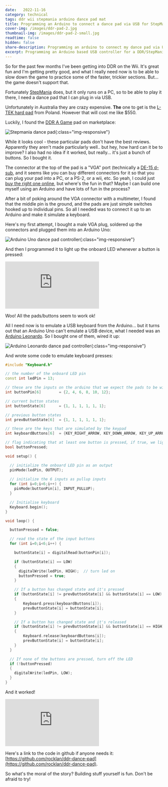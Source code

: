 ```yaml
---
date:   2022-11-16
category: technical
tags: ddr wii stepmania arduino dance pad mat
title: Programming an Arduino to connect a dance pad via USB for StepMania
cover-img: /images/ddr-pad-2.jpg
thumbnail-img: /images/ddr-pad-2-small.jpg
readtime: false
hidden: false
share-description: Programming an arduino to connect my dance pad via USB  controller for my DDR dance pad
excerpt: Programming an Arduino based USB controller for a DDR/StepMania dance pad. How hard can it be?
---
```


So for the past few months I've been getting into DDR on the Wii. It's great fun and I'm getting pretty good, and what I really need now is to be able to slow down the game to practice some of the faster, trickier sections. But... the game doesn't support that.

Fortunately [StepMania](https://www.stepmania.com/) does, but it only runs on a PC, so to be able to play it there, I need a dance pad that I can plug in via USB.

Unfortunately in Australia they are crazy expensive. **The** one to get is the [L-TEK hard pad](https://www.maty-taneczne.pl/shop/dance-mat-ltek-ex-pro-2/) from Poland. However that will cost me like $550. 

Luckily, I found the [DDR A Game](https://www.ddrgame.com/dance-dance-revolution-pc-energy-metal-stepmania.html) pad on marketplace:

![Stepmania dance pad](/images/ddr-pad-2.jpg){:class="img-responsive"}

While it looks cool - these particular pads don't have the best reviews. Apparently they aren't made particularly well.. but hey, how hard can it be to improve? I also had no idea if it worked, but really... it's just a bunch of buttons. So I bought it.

The connector at the top of the pad is a "VGA" port (technically a [DE-15 d-sub](https://en.wikipedia.org/wiki/D-subminiature), and it seems like you can buy different connectors for it so that you can plug your pad into a PC, or a PS-2, or a wii, etc. So yeah, I could just [buy the right one online](https://www.ddrgame.com/dance-dance-revolution-control-box-4-in-1-blue.html), but where's the fun in that? Maybe I can build one myself using an Arduino and have lots of fun in the process? 

After a bit of poking around the VGA connector with a multimeter, I found that the middle pin is the ground, and the pads are just simple switches hooked up to individual pins. So all I needed was to connect it up to an Arduino and make it simulate a keyboard. 

Here's my first attempt, I bought a male VGA plug, soldered up the connectors and plugged them into an Arduino Uno:

![Arduino Uno dance pad controller](/images/ddr-pad-1.jpg){:class="img-responsive"}

And then I programmed it to light up the onboard LED whenever a button is pressed:

<div class='embed-container'><iframe src='https://www.youtube.com/embed/cRqkQR6YpxA' frameborder='0' allowfullscreen></iframe></div>

Woo! All the pads/buttons seem to work ok! 

All I need now is to emulate a USB keyboard from the Arduino... but it turns out that an Arduino Uno can't emulate a USB device, what I needed was an [Arduino Leonardo](https://docs.arduino.cc/hardware/leonardo). So I bought one of them, wired it up:

![Arduino Leonardo dance pad controller](/images/ddr-pad-3.jpg){:class="img-responsive"}

And wrote some code to emulate keyboard presses:

```c++
#include "Keyboard.h"

// the number of the onboard LED pin
const int ledPin = 13;    

// these are the inputs on the arduino that we expect the pads to be wired into
int buttonPin[6]        = {2, 4, 6, 8, 10, 12};

// current button states
int buttonState[6]      = {1, 1, 1, 1, 1, 1};

// previous button states
int prevButtonState[6]  = {1, 1, 1, 1, 1, 1};

// these are the keys that are simulated by the keypad
int keyboardButtons[6]  = {KEY_RIGHT_ARROW, KEY_DOWN_ARROW, KEY_UP_ARROW, KEY_PAGE_DOWN, KEY_PAGE_UP, KEY_LEFT_ARROW};

// flag indicating that at least one button is pressed, if true, we light up the onboard LED
bool buttonPressed;

void setup() {

  // initialize the onboard LED pin as an output  
  pinMode(ledPin, OUTPUT);                  
  
  // initialize the 6 inputs as pullup inputs
  for (int i=0;i<6;i++) {
    pinMode(buttonPin[i], INPUT_PULLUP); 
  }

  // Initialise keyboard
  Keyboard.begin();
}

void loop() {

  buttonPressed = false;

  // read the state of the input buttons
  for (int i=0;i<6;i++) {

    buttonState[i] = digitalRead(buttonPin[i]);

    if (buttonState[i] == LOW)
    {
      digitalWrite(ledPin, HIGH);  // turn led on
      buttonPressed = true;
    }

    // If a button has changed state and it's pressed
    if (buttonState[i] != prevButtonState[i] && buttonState[i] == LOW)
    {
        Keyboard.press(keyboardButtons[i]);
        prevButtonState[i] = buttonState[i];
    }

    // If a button has changed state and it's released
    if (buttonState[i] != prevButtonState[i] && buttonState[i] == HIGH)
    {
        Keyboard.release(keyboardButtons[i]);
        prevButtonState[i] = buttonState[i];
    }
  }

  // If none of the buttons are pressed, turn off the LED
  if (!buttonPressed)
  {
    digitalWrite(ledPin, LOW);
  }
}

```

And it worked! 

<div class='embed-container'><iframe src='https://www.youtube.com/embed/IZYFiDaa7q4' frameborder='0' allowfullscreen></iframe></div>

Here's a link to the code in github if anyone needs it: [https://github.com/rocklan/ddr-dance-pad](https://github.com/rocklan/ddr-dance-pad).

So what's the moral of the story? Building stuff yourself is fun. Don't be afraid to try!

